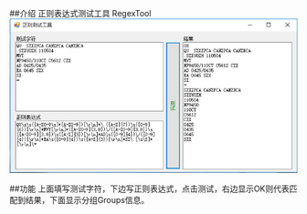 ##介绍
正则表达式测试工具 RegexTool   
![RegexTool](https://raw.githubusercontent.com/tinygg/Tools.Net/master/Regex/regex.png)  

##功能
上面填写测试字符，下边写正则表达式，点击测试，右边显示OK则代表匹配到结果，下面显示分组Groups信息。

